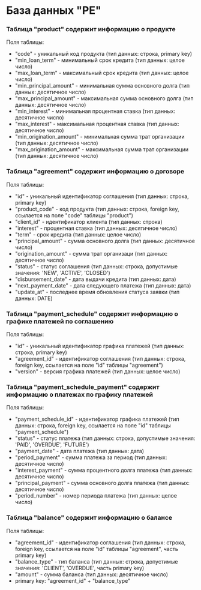 # База данных "PE"

### Таблица "product" содержит информацию о продукте

Поля таблицы:
- "code" - уникальный код продукта (тип данных: строка, primary key)
- "min_loan_term" - минимальный срок кредита (тип данных: целое число)
- "max_loan_term" - максимальный срок кредита (тип данных: целое число)
- "min_principal_amount" - минимальная сумма основного долга (тип данных: десятичное число)
- "max_principal_amount" - максимальная сумма основного долга (тип данных: десятичное число)
- "min_interest" - минимальная процентная ставка (тип данных: десятичное число)
- "max_interest" - максимальная процентная ставка (тип данных: десятичное число)
- "min_origination_amount" - минимальная сумма трат организации (тип данных: десятичное число)
- "max_origination_amount" - максимальная сумма трат организации (тип данных: десятичное число)


### Таблица "agreement" содержит информацию о договоре

Поля таблицы:
- "id" - уникальный идентификатор соглашения (тип данных: строка, primary key)
- "product_code" - код продукта (тип данных: строка, foreign key, ссылается на поле "code" таблицы "product")
- "client_id" - идентификатор клиента (тип данных: строка)
- "interest" - процентная ставка (тип данных: десятичное число)
- "term" - срок кредита (тип данных: целое число)
- "principal_amount" - сумма основного долга (тип данных: десятичное число)
- "origination_amount" - сумма трат организаци (тип данных: десятичное число)
- "status" - статус соглашения (тип данных: строка, допустимые значения: 'NEW', 'ACTIVE', 'CLOSED')
- "disbursement_date" - дата выдачи кредита (тип данных: дата)
- "next_payment_date" - дата следующего платежа (тип данных: дата)
- "update_at" - последнее время обновления статуса заявки (тип данных: DATE)


### Таблица "payment_schedule" содержит информацию о графике платежей по соглашению

Поля таблицы:
- "id" - уникальный идентификатор графика платежей (тип данных: строка, primary key)
- "agreement_id" - идентификатор соглашения (тип данных: строка, foreign key, ссылается на поле "id" таблицы "agreement")
- "version" - версия графика платежей (тип данных: целое число)


### Таблица "payment_schedule_payment" содержит информацию о платежах по графику платежей

Поля таблицы:
- "payment_schedule_id" - идентификатор графика платежей (тип данных: строка, foreign key, ссылается на поле "id" таблицы "payment_schedule")
- "status" - статус платежа (тип данных: строка, допустимые значения: 'PAID', 'OVERDUE', 'FUTURE')
- "payment_date" - дата платежа (тип данных: дата)
- "period_payment" - сумма платежа за период (тип данных: десятичное число)
- "interest_payment" - сумма процентного долга платежа (тип данных: десятичное число)
- "principal_payment" - сумма основного долга платежа (тип данных: десятичное число)
- "period_number" - номер периода платежа (тип данных: целое число)


### Таблица "balance" содержит информацию о балансе

Поля таблицы:
- "agreement_id" - идентификатор соглашения (тип данных: строка, foreign key, ссылается на поле "id" таблицы "agreement", часть primary key)
- "balance_type" - тип баланса (тип данных: строка, допустимые значения: 'CLIENT', 'OVERDUE', часть primary key)
- "amount" - сумма баланса (тип данных: десятичное число)
- primary key: "agreement_id" + "balance_type"
